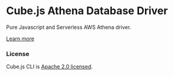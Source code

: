 # Cube.js Athena Database Driver

Pure Javascript and Serverless AWS Athena driver.

[Learn more](https://github.com/cube-js/cube.js#getting-started)

### License

Cube.js CLI is [Apache 2.0 licensed](./LICENSE).